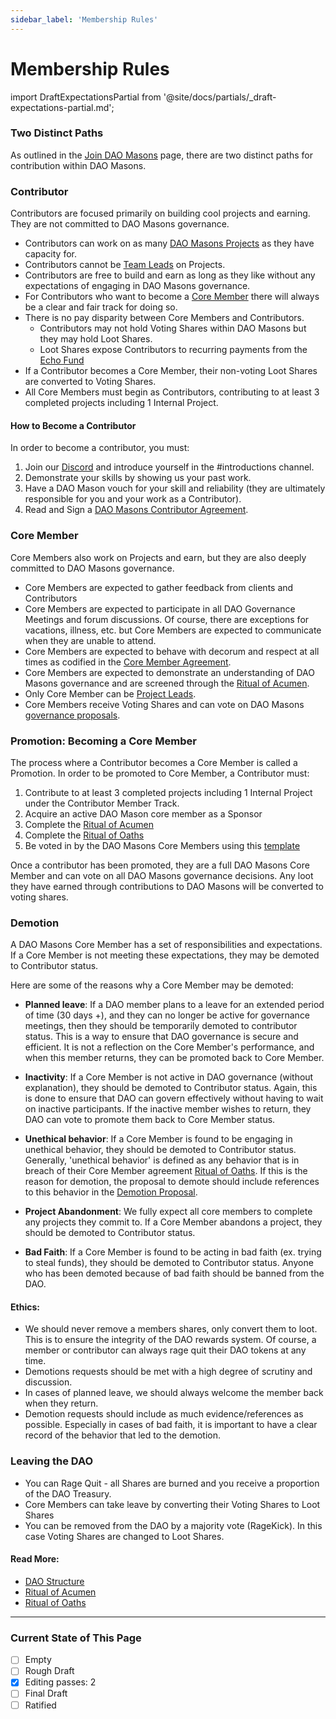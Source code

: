 ```yaml
---
sidebar_label: 'Membership Rules'
---
```


# Membership Rules

import DraftExpectationsPartial from '@site/docs/partials/\_draft-expectations-partial.md';

<DraftExpectationsPartial />

### Two Distinct Paths

As outlined in the [Join DAO Masons](/Intro/join) page, there are two distinct paths for contribution within DAO Masons.

### Contributor

Contributors are focused primarily on building cool projects and earning. They are not committed to DAO Masons governance.

- Contributors can work on as many [DAO Masons Projects](/Rules/projects) as they have capacity for.
- Contributors cannot be [Team Leads](/Rules/projects#project-leads) on Projects.
- Contributors are free to build and earn as long as they like without any expectations of engaging in DAO Masons governance.
- For Contributors who want to become a [Core Member](/Rules/membership-rules#core-member) there will always be a clear and fair track for doing so.
- There is no pay disparity between Core Members and Contributors.
  - Contributors may not hold Voting Shares within DAO Masons but they may hold Loot Shares.
  - Loot Shares expose Contributors to recurring payments from the [Echo Fund](/Rituals/ritual-of-echoes)
- If a Contributor becomes a Core Member, their non-voting Loot Shares are converted to Voting Shares.
- All Core Members must begin as Contributors, contributing to at least 3 completed projects including 1 Internal Project.

#### How to Become a Contributor

In order to become a contributor, you must:

1. Join our [Discord](https://discord.gg/zQYhrUB5Hj) and introduce yourself in the #introductions channel.
1. Demonstrate your skills by showing us your past work.
1. Have a DAO Mason vouch for your skill and reliability (they are ultimately responsible for you and your work as a Contributor).
1. Read and Sign a [DAO Masons Contributor Agreement](/Templates/contributor-agreement).

### Core Member

Core Members also work on Projects and earn, but they are also deeply committed to DAO Masons governance.

- Core Members are expected to gather feedback from clients and Contributors
- Core Members are expected to participate in all DAO Governance Meetings and forum discussions. Of course, there are exceptions for vacations, illness, etc. but Core Members are expected to communicate when they are unable to attend.
- Core Members are expected to behave with decorum and respect at all times as codified in the [Core Member Agreement](/Templates/core-member-agreement).
- Core Members are expected to demonstrate an understanding of DAO Masons governance and are screened through the [Ritual of Acumen](/Rituals/ritual-of-acumen).
- Only Core Member can be [Project Leads](http://localhost:3000/Rules/projects#project-leads).
- Core Members receive Voting Shares and can vote on DAO Masons [governance proposals](/Rules/proposals).

### Promotion: Becoming a Core Member

The process where a Contributor becomes a Core Member is called a Promotion. In order to be promoted to Core Member, a Contributor must:

1. Contribute to at least 3 completed projects including 1 Internal Project under the Contributor Member Track.
1. Acquire an active DAO Mason core member as a Sponsor
1. Complete the [Ritual of Acumen](/Rituals/ritual-of-acumen)
1. Complete the [Ritual of Oaths](/Rituals/ritual-of-oaths)
1. Be voted in by the DAO Masons Core Members using this [template](/Templates/PromotionTemplate)

Once a contributor has been promoted, they are a full DAO Masons Core Member and can vote on all DAO Masons governance decisions. Any loot they have earned through contributions to DAO Masons will be converted to voting shares.

### Demotion

A DAO Masons Core Member has a set of responsibilities and expectations. If a Core Member is not meeting these expectations, they may be demoted to Contributor status.

Here are some of the reasons why a Core Member may be demoted:

- **Planned leave**: If a DAO member plans to a leave for an extended period of time (30 days +), and they can no longer be active for governance meetings, then they should be temporarily demoted to contributor status. This is a way to ensure that DAO governance is secure and efficient. It is not a reflection on the Core Member's performance, and when this member returns, they can be promoted back to Core Member.

- **Inactivity**: If a Core Member is not active in DAO governance (without explanation), they should be demoted to Contributor status. Again, this is done to ensure that DAO can govern effectively without having to wait on inactive participants. If the inactive member wishes to return, they DAO can vote to promote them back to Core Member status.

- **Unethical behavior**: If a Core Member is found to be engaging in unethical behavior, they should be demoted to Contributor status. Generally, 'unethical behavior' is defined as any behavior that is in breach of their Core Member agreement [Ritual of Oaths](/Rituals/ritual-of-oaths). If this is the reason for demotion, the proposal to demote should include references to this behavior in the [Demotion Proposal](/Templates/DemotionTemplate).

- **Project Abandonment**: We fully expect all core members to complete any projects they commit to. If a Core Member abandons a project, they should be demoted to Contributor status.

- **Bad Faith**: If a Core Member is found to be acting in bad faith (ex. trying to steal funds), they should be demoted to Contributor status. Anyone who has been demoted because of bad faith should be banned from the DAO.

#### Ethics:

- We should never remove a members shares, only convert them to loot. This is to ensure the integrity of the DAO rewards system. Of course, a member or contributor can always rage quit their DAO tokens at any time.
- Demotions requests should be met with a high degree of scrutiny and discussion.
- In cases of planned leave, we should always welcome the member back when they return.
- Demotion requests should include as much evidence/references as possible. Especially in cases of bad faith, it is important to have a clear record of the behavior that led to the demotion.

### Leaving the DAO

- You can Rage Quit - all Shares are burned and you receive a proportion of the DAO Treasury.
- Core Members can take leave by converting their Voting Shares to Loot Shares
- You can be removed from the DAO by a majority vote (RageKick). In this case Voting Shares are changed to Loot Shares.

#### Read More:

- [DAO Structure](/Rules/dao-types)
- [Ritual of Acumen](/Rituals/ritual-of-acumen)
- [Ritual of Oaths](/Rituals/ritual-of-oaths)

---

### Current State of This Page

- [ ] Empty
- [ ] Rough Draft
- [x] Editing passes: 2
- [ ] Final Draft
- [ ] Ratified
